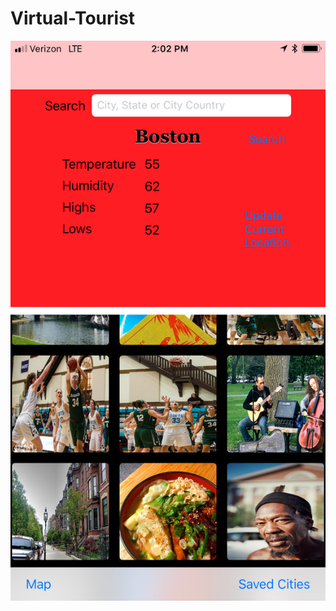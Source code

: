 # Virtual-Tourist


![alt text][ScreenShot]

[ScreenShot]: https://github.com/1ryberr/MyPhoto/blob/master/IMG_142D4DEBCFBA-1.jpeg
